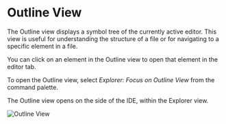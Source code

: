 <!-- loio6e9a28028d4141e39f4d598e233bb74c -->

# Outline View

The Outline view displays a symbol tree of the currently active editor. This view is useful for understanding the structure of a file or for navigating to a specific element in a file.

You can click on an element in the Outline view to open that element in the editor tab.

To open the Outline view, select *Explorer: Focus on Outline View* from the command palette.

The Outline view opens on the side of the IDE, within the Explorer view.

![Outline View](images/outline_dc2e524.png)

